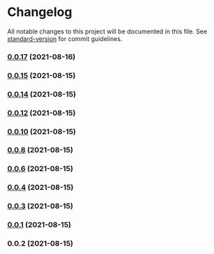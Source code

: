 # Changelog

All notable changes to this project will be documented in this file. See [standard-version](https://github.com/conventional-changelog/standard-version) for commit guidelines.

### [0.0.17](https://github.com/Shin-Tachibana/capacitor-fs/compare/v0.0.15...v0.0.17) (2021-08-16)

### [0.0.15](https://github.com/Shin-Tachibana/capacitor-fs/compare/v0.0.14...v0.0.15) (2021-08-15)

### [0.0.14](https://github.com/Shin-Tachibana/capacitor-fs/compare/v0.0.10...v0.0.14) (2021-08-15)

### [0.0.12](https://github.com/Shin-Tachibana/capacitor-fs/compare/v0.0.10...v0.0.12) (2021-08-15)

### [0.0.10](https://github.com/Shin-Code-Editor/capacitor-fs/compare/v0.0.8...v0.0.10) (2021-08-15)

### [0.0.8](https://github.com/Shin-Code-Editor/capacitor-fs/compare/v0.0.6...v0.0.8) (2021-08-15)

### [0.0.6](https://github.com/Shin-Code-Editor/capacitor-fs/compare/v0.0.4...v0.0.6) (2021-08-15)

### [0.0.4](https://github.com/Shin-Code-Editor/capacitor-fs/compare/v0.0.3...v0.0.4) (2021-08-15)

### [0.0.3](https://github.com/Shin-Code-Editor/capacitor-fs/compare/v0.0.1...v0.0.3) (2021-08-15)

### [0.0.1](https://github.com/Shin-Code-Editor/capacitor-fs/compare/v0.0.2...v0.0.1) (2021-08-15)

### 0.0.2 (2021-08-15)
